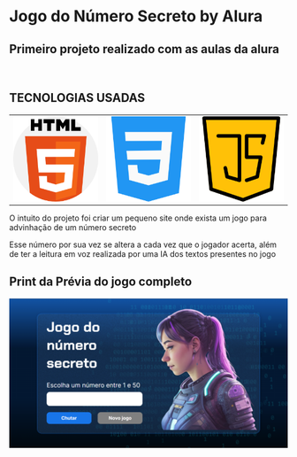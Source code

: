 <h1>Jogo do Número Secreto by Alura</h1>
<h2>Primeiro projeto realizado com as aulas da alura</h2>
<br/>

<h2>TECNOLOGIAS USADAS</h2>
<table>
    <tr>
    <td><img style="height 20px; widght 20px" src="./img/IconHTML.png" alt="icone html" class="icone" /></td>
    <td><img style="height 20px; widght 20px" src="./img/IconCSS.png" alt="icone css" class="icone" /></td>
    <td><img style="height 20px; widght 20px"src="./img/iconJs.png" alt="icone javascript" class="icone" /></td>
    </tr>
</table>

<p> O intuito do projeto foi criar um pequeno site onde exista um jogo para advinhação de um número secreto</p>
<p> Esse número por sua vez se altera a cada vez que o jogador acerta, além de ter a leitura em voz realizada por uma IA dos textos presentes no jogo</p>

<h2>Print da Prévia do jogo completo</h2>
<img src="./img/previaJogoFim.png" alt="print da tela do jogo feito" class="print" />
